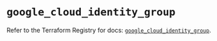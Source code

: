 # `google_cloud_identity_group`

Refer to the Terraform Registry for docs: [`google_cloud_identity_group`](https://registry.terraform.io/providers/hashicorp/google/6.44.0/docs/resources/cloud_identity_group).
